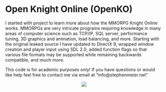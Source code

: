 # Open Knight Online (OpenKO)

<p align="left">
I started with project to learn more about how the MMORPG Knight Online works. MMORPGs are very intricate programs requiring knowledge in many areas of computer science such as TCP/IP, SQL server, performance tuning, 3D graphics and animation, load balancing, and more. Starting with the original leaked source I have updated to DirectX 9, wrapped window creation and player input using SDL 2.0, added function flags so that various file formats may be supported while remaining backwards compatible, and much more.
</p>

<p align="left">
This code is for academic purposes only! If you have questions or would like help feel free to contact me via email at “info@stephenmeier.net”
</p>

<p align="center">
	<img src="http://stephenmeier.net/files/openko_ex_00.png" />
</p>
